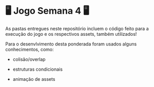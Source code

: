 # 🖥️ Jogo Semana 4 🖥️
As pastas entregues neste repositório incluem o código feito para a execução do jogo e os respectivos assets, também utilizados!

Para o desenvlvimento desta ponderada foram usados alguns conhecimentos, como:

- colisão/overlap

- estruturas condicionais

- animação de assets
 
